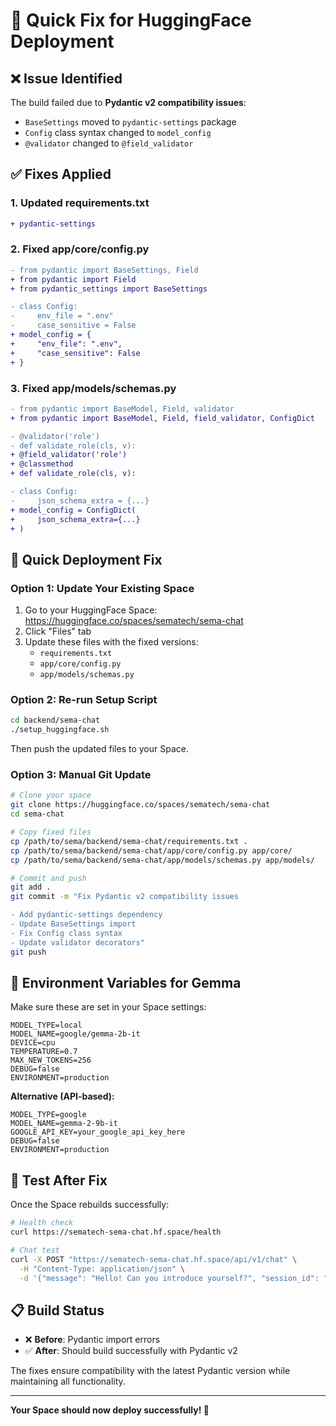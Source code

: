 # 🔧 Quick Fix for HuggingFace Deployment

## ❌ **Issue Identified**
The build failed due to **Pydantic v2 compatibility issues**:
- `BaseSettings` moved to `pydantic-settings` package
- `Config` class syntax changed to `model_config`
- `@validator` changed to `@field_validator`

## ✅ **Fixes Applied**

### 1. Updated requirements.txt
```diff
+ pydantic-settings
```

### 2. Fixed app/core/config.py
```diff
- from pydantic import BaseSettings, Field
+ from pydantic import Field
+ from pydantic_settings import BaseSettings

- class Config:
-     env_file = ".env"
-     case_sensitive = False
+ model_config = {
+     "env_file": ".env", 
+     "case_sensitive": False
+ }
```

### 3. Fixed app/models/schemas.py
```diff
- from pydantic import BaseModel, Field, validator
+ from pydantic import BaseModel, Field, field_validator, ConfigDict

- @validator('role')
- def validate_role(cls, v):
+ @field_validator('role')
+ @classmethod
+ def validate_role(cls, v):

- class Config:
-     json_schema_extra = {...}
+ model_config = ConfigDict(
+     json_schema_extra={...}
+ )
```

## 🚀 **Quick Deployment Fix**

### Option 1: Update Your Existing Space
1. Go to your HuggingFace Space: https://huggingface.co/spaces/sematech/sema-chat
2. Click "Files" tab
3. Update these files with the fixed versions:
   - `requirements.txt`
   - `app/core/config.py` 
   - `app/models/schemas.py`

### Option 2: Re-run Setup Script
```bash
cd backend/sema-chat
./setup_huggingface.sh
```
Then push the updated files to your Space.

### Option 3: Manual Git Update
```bash
# Clone your space
git clone https://huggingface.co/spaces/sematech/sema-chat
cd sema-chat

# Copy fixed files
cp /path/to/sema/backend/sema-chat/requirements.txt .
cp /path/to/sema/backend/sema-chat/app/core/config.py app/core/
cp /path/to/sema/backend/sema-chat/app/models/schemas.py app/models/

# Commit and push
git add .
git commit -m "Fix Pydantic v2 compatibility issues

- Add pydantic-settings dependency
- Update BaseSettings import
- Fix Config class syntax
- Update validator decorators"
git push
```

## 🎯 **Environment Variables for Gemma**

Make sure these are set in your Space settings:
```
MODEL_TYPE=local
MODEL_NAME=google/gemma-2b-it
DEVICE=cpu
TEMPERATURE=0.7
MAX_NEW_TOKENS=256
DEBUG=false
ENVIRONMENT=production
```

**Alternative (API-based):**
```
MODEL_TYPE=google
MODEL_NAME=gemma-2-9b-it
GOOGLE_API_KEY=your_google_api_key_here
DEBUG=false
ENVIRONMENT=production
```

## 🧪 **Test After Fix**

Once the Space rebuilds successfully:
```bash
# Health check
curl https://sematech-sema-chat.hf.space/health

# Chat test
curl -X POST "https://sematech-sema-chat.hf.space/api/v1/chat" \
  -H "Content-Type: application/json" \
  -d '{"message": "Hello! Can you introduce yourself?", "session_id": "test"}'
```

## 📋 **Build Status**
- ❌ **Before**: Pydantic import errors
- ✅ **After**: Should build successfully with Pydantic v2

The fixes ensure compatibility with the latest Pydantic version while maintaining all functionality.

---

**Your Space should now deploy successfully! 🚀**
